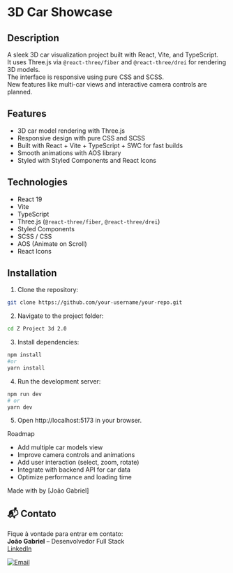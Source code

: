 # 3D Car Showcase

## Description

A sleek 3D car visualization project built with React, Vite, and TypeScript.  
It uses Three.js via `@react-three/fiber` and `@react-three/drei` for rendering 3D models.  
The interface is responsive using pure CSS and SCSS.  
New features like multi-car views and interactive camera controls are planned.

## Features

- 3D car model rendering with Three.js  
- Responsive design with pure CSS and SCSS  
- Built with React + Vite + TypeScript + SWC for fast builds  
- Smooth animations with AOS library  
- Styled with Styled Components and React Icons  

## Technologies

- React 19  
- Vite  
- TypeScript  
- Three.js (`@react-three/fiber`, `@react-three/drei`)  
- Styled Components  
- SCSS / CSS  
- AOS (Animate on Scroll)  
- React Icons  

## Installation

1. Clone the repository:  
```bash
git clone https://github.com/your-username/your-repo.git
```

2. Navigate to the project folder:
```bash
cd Z Project 3d 2.0
```

3. Install dependencies:
```bash
npm install
#or
yarn install
```

4. Run the development server:
```bash
npm run dev
# or
yarn dev
```

5. Open http://localhost:5173 in your browser.

Roadmap
- Add multiple car models view
- Improve camera controls and animations
- Add user interaction (select, zoom, rotate)
- Integrate with backend API for car data
- Optimize performance and loading time

Made with by [João Gabriel]

## 📬 Contato

Fique à vontade para entrar em contato:  
**João Gabriel** – Desenvolvedor Full Stack  
[LinkedIn](https://www.linkedin.com/in/jo%C3%A3o-gabriel-s-b22407365/)

[![Email](https://img.shields.io/badge/Email-D14836?style=for-the-badge&logo=gmail&logoColor=white)](mailto:joaogabriell.ssm@gmail.com?subject=Contato%20via%20GitHub&body=Olá%20João,%20vi%20seu%20projeto%20no%20GitHub%20e%20gostaria%20de%20falar%20com%20você.)

